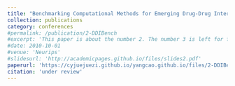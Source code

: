 ```yaml
---
title: "Benchmarking Computational Methods for Emerging Drug-Drug Interaction Prediction."
collection: publications
category: conferences
#permalink: /publication/2-DDIBench
#excerpt: 'This paper is about the number 2. The number 3 is left for future work.'
#date: 2010-10-01
#venue: 'Neurips'
#slidesurl: 'http://academicpages.github.io/files/slides2.pdf'
paperurl: 'https://cyjuejuezi.github.io/yangcao.github.io/files/2-DDIBench.pdf'
citation: 'under review'
---
```

